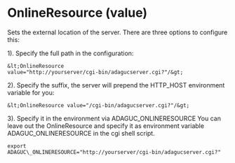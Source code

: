 OnlineResource (value)
======================

Sets the external location of the server. There are three options to
configure this:

1). Specify the full path in the configuration:
```
&lt;OnlineResource
value="http://yourserver/cgi-bin/adagucserver.cgi?"/&gt;
```

2). Specify the suffix, the server will prepend the HTTP\_HOST
environment variable for you:
```
&lt;OnlineResource value="/cgi-bin/adagucserver.cgi?"/&gt;
```

3). Specify it in the environment via ADAGUC\_ONLINERESOURCE
You can leave out the OnlineResource and specify it as environment
variable ADAGUC\_ONLINERESOURCE in the cgi shell script.
```
export
ADAGUC\_ONLINERESOURCE="http://yourserver/cgi-bin/adagucserver.cgi?"
```
